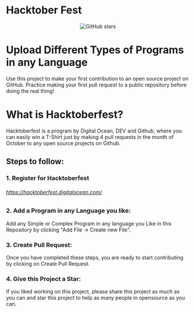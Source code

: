 # Hacktober Fest


<p align="center">
   <img alt="GitHub stars" src="https://img.shields.io/github/stars/namishkhanna/hacktoberfest2020"></a>
</p>

# Upload Different Types of Programs in any Language
Use this project to make your first contribution to an open source project on GitHub. Practice making your first pull request to a public repository before doing the real thing!

# What is Hacktoberfest?
Hacktoberfest is a program by Digital Ocean, DEV and Github, where you can easily win a T-Shirt just by making 4 pull requests in the month of October to any open source projects on Github.

## Steps to follow:

### 1. Register for Hacktoberfest
###### https://hacktoberfest.digitalocean.com/

### 2. Add a Program in any Language you like:
Add any Simple or Complex Program in any language you Like in this Repository by clicking "Add File -> Create new File".

### 3. Create Pull Request:
Once you have completed these steps, you are ready to start contributing by clicking on Create Pull Request.

### 4. Give this Project a Star:
If you liked working on this project, please share this project as much as you can and star this project to help as many people in opensource as you can.
